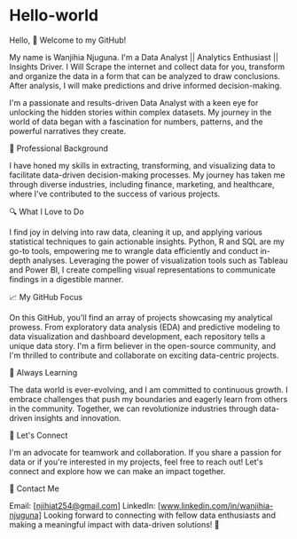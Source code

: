 # Hello-world
Hello, 
👋 Welcome to my GitHub!

My name is Wanjihia Njuguna. I'm a Data Analyst || Analytics Enthusiast || Insights Driver. I Will Scrape the internet and collect data for you, transform and organize the data in a form that can be analyzed to draw conclusions. After analysis, I will make predictions and drive informed decision-making. 

I'm a passionate and results-driven Data Analyst with a keen eye for unlocking the hidden stories within complex datasets. My journey in the world of data began with a fascination for numbers, patterns, and the powerful narratives they create.

💼 Professional Background

I have honed my skills in extracting, transforming, and visualizing data to facilitate data-driven decision-making processes. My journey has taken me through diverse industries, including finance, marketing, and healthcare, where I've contributed to the success of various projects.

🔍 What I Love to Do

I find joy in delving into raw data, cleaning it up, and applying various statistical techniques to gain actionable insights. Python, R and SQL are my go-to tools, empowering me to wrangle data efficiently and conduct in-depth analyses. Leveraging the power of visualization tools such as Tableau and Power BI, I create compelling visual representations to communicate findings in a digestible manner.

📈 My GitHub Focus

On this GitHub, you'll find an array of projects showcasing my analytical prowess. From exploratory data analysis (EDA) and predictive modeling to data visualization and dashboard development, each repository tells a unique data story. I'm a firm believer in the open-source community, and I'm thrilled to contribute and collaborate on exciting data-centric projects.

🌱 Always Learning

The data world is ever-evolving, and I am committed to continuous growth. I embrace challenges that push my boundaries and eagerly learn from others in the community. Together, we can revolutionize industries through data-driven insights and innovation.

🤝 Let's Connect

I'm an advocate for teamwork and collaboration. If you share a passion for data or if you're interested in my projects, feel free to reach out! Let's connect and explore how we can make an impact together.

📧 Contact Me

Email: [njihiat254@gmail.com]
LinkedIn: [www.linkedin.com/in/wanjihia-njuguna]
Looking forward to connecting with fellow data enthusiasts and making a meaningful impact with data-driven solutions! 🚀
